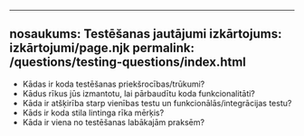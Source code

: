 ***

## nosaukums: Testēšanas jautājumi&#xA;izkārtojums: izkārtojumi/page.njk&#xA;permalink: /questions/testing-questions/index.html

*   Kādas ir koda testēšanas priekšrocības/trūkumi?
*   Kādus rīkus jūs izmantotu, lai pārbaudītu koda funkcionalitāti?
*   Kāda ir atšķirība starp vienības testu un funkcionālās/integrācijas testu?
*   Kāds ir koda stila lintinga rīka mērķis?
*   Kāda ir viena no testēšanas labākajām praksēm?
